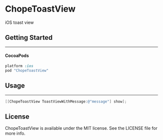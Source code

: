 ChopeToastView
==============

iOS toast view


## Getting Started
---

#### CocoaPods

```ruby
platform :ios
pod "ChopeToastView"
```

## Usage
---

```objective-c
[[ChopeToastView ToastViewWithMessage:@"message"] show];
```


## License

ChopeToastView is available under the MIT license. See the LICENSE file for more info.
